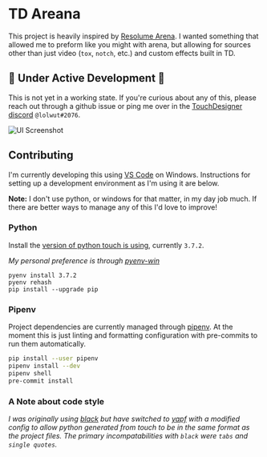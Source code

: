 # TD Areana

This project is heavily inspired by [Resolume Arena](https://resolume.com/). I wanted something that allowed me to preform like you might with arena, but allowing for sources other than just video (`tox`, `notch`, etc.) and custom effects built in TD.

## 🚧 Under Active Development 🚧

This is not yet in a working state. If you're curious about any of this, please reach out through a github issue or ping me over in the [TouchDesigner discord](http://td-discord.com/) `@lolwut#2076`.

![UI Screenshot](docs/images/2020-05-20-ui.png)

## Contributing

I'm currently developing this using [VS Code](https://code.visualstudio.com/) on Windows. Instructions for setting up a development environment as I'm using it are below.

**Note:** I don't use python, or windows for that matter, in my day job much. If there are better ways to manage any of this I'd love to improve!

### Python

Install the [version of python touch is using](https://docs.derivative.ca/Release_Notes#New_Python), currently `3.7.2`.

_My personal preference is through [pyenv-win](https://github.com/pyenv-win/pyenv-win)_

```
pyenv install 3.7.2
pyenv rehash
pip install --upgrade pip
```

### Pipenv

Project dependencies are currently managed through [pipenv](https://pipenv.pypa.io/en/latest/install/#installing-pipenv). At the moment this is just linting and formatting configuration with pre-commits to run them automatically.

```sh
pip install --user pipenv
pipenv install --dev
pipenv shell
pre-commit install
```

### A Note about code style

_I was originally using [black](https://github.com/psf/black) but have switched to [yapf](https://github.com/google/yapf) with a modified config to allow python generated from touch to be in the same format as the project files. The primary incompatabilities with `black` were `tabs` and `single quotes`._
